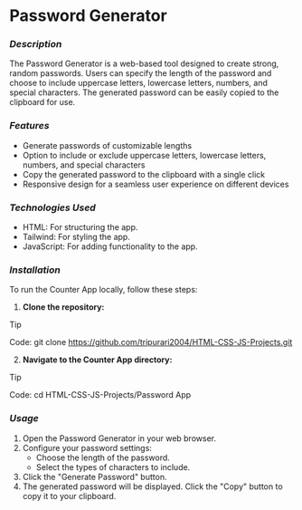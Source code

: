 # Password Generator

### _Description_
The Password Generator is a web-based tool designed to create strong, random passwords. Users can specify the length of the password and choose to include uppercase letters, lowercase letters, numbers, and special characters. The generated password can be easily copied to the clipboard for use.

### _Features_ 
+ Generate passwords of customizable lengths
+ Option to include or exclude uppercase letters, lowercase letters, numbers, and special characters
+ Copy the generated password to the clipboard with a single click
+ Responsive design for a seamless user experience on different devices

### _Technologies_ _Used_
+ HTML: For structuring the app.
+ Tailwind: For styling the app.
+ JavaScript: For adding functionality to the app.

### _Installation_

To run the Counter App locally, follow these steps:
1. **Clone the repository:**
> [!TIP]
> Code: git clone https://github.com/tripurari2004/HTML-CSS-JS-Projects.git

2. **Navigate to the Counter App directory:**
> [!TIP]
> Code: cd HTML-CSS-JS-Projects/Password App

### _Usage_
1. Open the Password Generator in your web browser.
2. Configure your password settings:
   + Choose the length of the password.
   + Select the types of characters to include.
3. Click the "Generate Password" button.
4. The generated password will be displayed. Click the "Copy" button to copy it to your clipboard.
